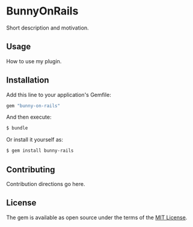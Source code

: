 # BunnyOnRails
Short description and motivation.

## Usage
How to use my plugin.

## Installation
Add this line to your application's Gemfile:

```ruby
gem "bunny-on-rails"
```

And then execute:
```bash
$ bundle
```

Or install it yourself as:
```bash
$ gem install bunny-rails
```

## Contributing
Contribution directions go here.

## License
The gem is available as open source under the terms of the [MIT License](https://opensource.org/licenses/MIT).
